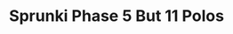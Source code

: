 ---
slug: sprunki-phase-5-but-11-polos-2113
title: Sprunki Phase 5 But 11 Polos
description: "Sprunki Phase 5 But 11 Polos is an exciting online game. Play for free directly in your browser!"
icon: /images/popular_mods/Sprunki Phase 5 But 11 Polos.png
url: https://wowtbc.net/sprunkin/phase5-11slots/index.html
previewImage: /images/popular_mods/Sprunki Phase 5 But 11 Polos.png
type: popular mods

# SEO配置
seo:
  title: "Sprunki Phase 5 But 11 Polos - Play Free Online Game | Fun Browser Games"
  description: "Sprunki Phase 5 But 11 Polos - Play this fun online game for free in your browser. No download required!"
  ogImage: "/images/popular_mods/Sprunki Phase 5 But 11 Polos.png"
  keywords: "sprunki-phase-5-but-11-polos-2113, online game, browser game, free game, popular mods game, play online"

videoUrls:
  - https://www.youtube.com/embed/example1
  - https://www.youtube.com/embed/example2

whyPlay:
  title: "Why Play Sprunki Phase 5 But 11 Polos?"
  items:
    - "Immersive Gameplay: Sprunki Phase 5 But 11 Polos offers an engaging and immersive gaming experience that will keep you entertained for hours"
    - "Challenging Levels: Test your skills with increasingly difficult challenges and obstacles"
    - "Beautiful Graphics: Enjoy stunning visuals and smooth animations that bring the game world to life"
    - "Regular Updates: New content and features are added regularly to keep the game fresh and exciting"
    - "Free to Play: Experience all the fun without spending a penny"
    - "Community Features: Connect with other players, share strategies, and compete for high scores"
    - "Cross-Platform: Play on any device with a web browser, no downloads required"

features:
  title: "Key Features of Sprunki Phase 5 But 11 Polos"
  image: "/images/popular_mods/Sprunki Phase 5 But 11 Polos.png"
  items:
    - "Intuitive Controls: Easy to learn controls make Sprunki Phase 5 But 11 Polos accessible for players of all skill levels"
    - "Multiple Game Modes: Enjoy various gameplay options that provide different challenges and experiences"
    - "Character Customization: Personalize your gaming experience with unique characters and items"
    - "Achievement System: Complete special tasks to earn rewards and recognition"
    - "Leaderboards: Compete with players worldwide and see who can achieve the highest scores"

characteristics:
  title: "Game Characteristics"
  image: "/images/popular_mods/Sprunki Phase 5 But 11 Polos.png"
  items:
    - "Genre: Popular mods game with elements of strategy and skill"
    - "Difficulty: Suitable for both casual gamers and those seeking a challenge"
    - "Play Time: Quick sessions or extended gameplay, depending on your preference"
    - "Art Style: Vibrant and engaging visuals that enhance the gaming experience"
    - "Sound Design: Immersive audio that complements the gameplay perfectly"

info: "Sprunki Phase 5 But 11 Polos is an exciting online game that offers players a unique and engaging gaming experience. With its intuitive controls, stunning visuals, and challenging gameplay, Sprunki Phase 5 But 11 Polos provides hours of entertainment for players of all ages and skill levels. Whether you're looking for a quick gaming session during a break or an extended play session, Sprunki Phase 5 But 11 Polos delivers an immersive experience that will keep you coming back for more. The game features multiple levels of increasing difficulty, ensuring that players are constantly challenged as they progress. With regular updates adding new content and features, Sprunki Phase 5 But 11 Polos remains fresh and exciting, providing endless entertainment options for its growing community of players."

howToPlayIntro: "Welcome to Sprunki Phase 5 But 11 Polos! This guide will walk you through the basics and help you master the game. Whether you're a beginner or looking to improve your skills, these tips and instructions will enhance your gaming experience."

howToPlaySteps:
  - title: "Getting Started"
    description: "Begin your Sprunki Phase 5 But 11 Polos adventure by familiarizing yourself with the controls. Use your keyboard or mouse to navigate through the game interface. The tutorial will guide you through the basic mechanics and help you understand the objectives."
  - title: "Understanding the Objectives"
    description: "In Sprunki Phase 5 But 11 Polos, your main goal is to progress through levels by completing specific objectives. Each level presents unique challenges that require different strategies and approaches."
  - title: "Mastering the Controls"
    description: "Practice using the controls to improve your precision and reaction time. Sprunki Phase 5 But 11 Polos requires quick reflexes and strategic thinking to overcome obstacles and defeat opponents."
  - title: "Utilizing Power-ups"
    description: "Collect power-ups throughout the game to enhance your abilities and overcome difficult challenges. Each power-up offers unique advantages that can be crucial for success."
  - title: "Developing Strategies"
    description: "As you progress in Sprunki Phase 5 But 11 Polos, develop effective strategies for different scenarios. Analyze patterns, anticipate challenges, and adapt your approach to maximize your performance."

faq:
  title: "Frequently Asked Questions about Sprunki Phase 5 But 11 Polos"
  items:
    - question: "Is Sprunki Phase 5 But 11 Polos free to play?"
      answer: "Yes, Sprunki Phase 5 But 11 Polos is completely free to play directly in your web browser. No downloads or purchases are required to enjoy the full game experience."
    - question: "Can I play Sprunki Phase 5 But 11 Polos on mobile devices?"
      answer: "Yes, Sprunki Phase 5 But 11 Polos is optimized for both desktop and mobile play. You can enjoy the game on any device with a web browser and internet connection."
    - question: "Are there any in-game purchases?"
      answer: "While Sprunki Phase 5 But 11 Polos is free to play, there may be optional in-game purchases available for cosmetic items or additional features that don't affect core gameplay."
    - question: "How often is Sprunki Phase 5 But 11 Polos updated?"
      answer: "The developers regularly update Sprunki Phase 5 But 11 Polos with new content, features, and improvements based on player feedback and game performance."
    - question: "Can I play Sprunki Phase 5 But 11 Polos offline?"
      answer: "Currently, Sprunki Phase 5 But 11 Polos requires an internet connection to play as it's a browser-based online game."
    - question: "Is Sprunki Phase 5 But 11 Polos suitable for children?"
      answer: "Yes, Sprunki Phase 5 But 11 Polos is designed to be family-friendly and suitable for players of all ages."
    - question: "How do I report bugs or issues?"
      answer: "If you encounter any problems while playing Sprunki Phase 5 But 11 Polos, you can report them through the game's support page or contact the developers directly through their website."
    - question: "Still Have Questions?"
      answer: "If you have additional questions about Sprunki Phase 5 But 11 Polos that aren't covered in this FAQ, please visit our support center or contact our customer service team for assistance."
---